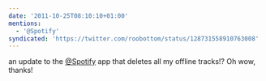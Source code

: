 ```yaml
---
date: '2011-10-25T08:10:10+01:00'
mentions:
  - '@Spotify'
syndicated: 'https://twitter.com/roobottom/status/128731558910763008'
---
```

an update to the [@Spotify](https://twitter.com/@Spotify) app that deletes all my offline tracks!? Oh wow, thanks!
